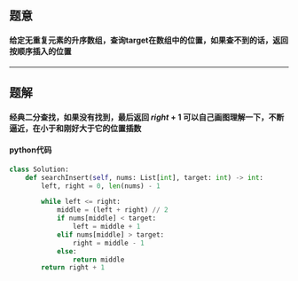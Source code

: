 ## 题意
#### 给定无重复元素的升序数组，查询target在数组中的位置，如果查不到的话，返回按顺序插入的位置
---
## 题解
#### 经典二分查找，如果没有找到，最后返回 $right + 1$ 可以自己画图理解一下，不断逼近，在小于和刚好大于它的位置插数
#### python代码
```python
class Solution:
    def searchInsert(self, nums: List[int], target: int) -> int:
        left, right = 0, len(nums) - 1

        while left <= right:
            middle = (left + right) // 2
            if nums[middle] < target:
                left = middle + 1
            elif nums[middle] > target:
                right = middle - 1
            else:
                return middle
        return right + 1
```